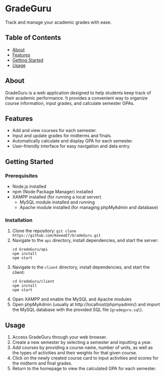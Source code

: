 
# GradeGuru
Track and manage your academic grades with ease.

## Table of Contents
- [About](#about)
- [Features](#features)
- [Getting Started](#getting-started)
- [Usage](#usage)

## About
GradeGuru is a web application designed to help students keep track of their academic performance. It provides a convenient way to organize course information, input grades, and calculate semester GPAs.

## Features
- Add and view courses for each semester.
- Input and update grades for midterms and finals.
- Automatically calculate and display GPA for each semester.
- User-friendly interface for easy navigation and data entry.

## Getting Started
### Prerequisites
- Node.js installed
- npm (Node Package Manager) installed
- XAMPP installed (for running a local server)
	- MySQL module installed and running
	- Apache module installed (for managing phpMyAdmin and database)

### Installation
1. Clone the repository:
`git clone https://github.com/KeeeeEf/GradeGuru.git` 
3. Navigate to the `api` directory, install dependencies, and start the server:
	```
	cd GradeGuru/api
	npm install
	npm start
	```
4. Navigate to the `client` directory, install dependencies, and start the client:
	```
	cd GradeGuru/client
	npm install
	npm start
	```
5. Open XAMPP and enable the MySQL and Apache modules
6. Open phpMyAdmin (usually at http://localhost/phpmyadmin/) and import the MySQL database with the provided SQL file (`gradeguru.sql`).

## Usage
1. Access GradeGuru through your web browser.
2. Create a new semester by selecting a semester and inputting a year.
3. Add courses by providing a course name, number of units, as well as the types of activities and their weights for that given course.
4. Click on the newly created course card to input activities and scores for the midterm and final grades.
5. Return to the homepage to view the calculated GPA for each semester.
